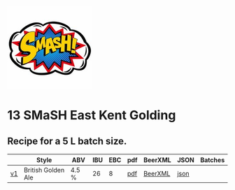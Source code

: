 ![logo](./13_SMaSH_East_Kent_Golding.jpeg)

# 13 SMaSH East Kent Golding

## Recipe for a 5 L batch size.

|    | Style | ABV | IBU | EBC | pdf | BeerXML | JSON | Batches |
|----|-------|-----|-----|-----|-----|---------|------|---------|
| [v1](./13_SMaSH_East_Kent_Golding_recipe.md) | British Golden Ale | 4.5 % | 26 | 8 | [pdf](./13_SMaSH_East_Kent_Golding.pdf) | [BeerXML](./13_SMaSH_East_Kent_Golding.xml) | [json](./13_SMaSH_East_Kent_Golding.json) | |
